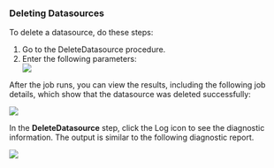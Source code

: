 <h3>Deleting Datasources</h3>
<p>To delete a datasource, do these steps:</p>
<ol>
<li>Go to the DeleteDatasource procedure.</li>
<!--  <img src="../../plugins/EC-WebSphere/images/DeleteDatasource/EC-WebSphereDeleteDatasource1.png" /> -->
<li>Enter the following parameters:</li>
<img src="../../plugins/EC-WebSphere/images/DeleteDatasource/EC-WebSphereDeleteDatasource2.png" />
</ol>
<p>After the job runs, you can view the results, including the following job details, which show that the datasource was deleted
successfully:</p><img src="../../plugins/EC-WebSphere/images/DeleteDatasource/EC-WebSphereDeleteDatasource3.png" />
<p>In the <b>DeleteDatasource</b> step, click the Log icon
to see the diagnostic information. The output is similar to
the following diagnostic
report.</p><img src="../../plugins/EC-WebSphere/images/DeleteDatasource/EC-WebSphereDeleteDatasource4.png" />
